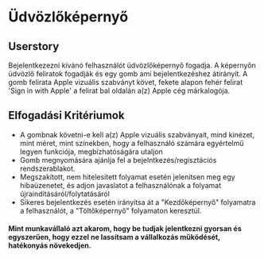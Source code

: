 # Üdvözlőképernyő

## Userstory

Bejelentkezezni kívánó felhasználót üdvözlőképernyő fogadja. A képernyőn üdvözlő feliratok fogadják és egy gomb ami bejelentkezéshez átirányít. A gomb felirata Apple vizuális szabványt követ, fekete alapon fehér felirat 'Sign in with Apple' a felirat bal oldalán a(z) Apple cég márkalogója.

## Elfogadási Kritériumok

* A gombnak követni-e kell a(z) Apple vizuális szabványait, mind kinézet, mint méret, mint színekben, hogy a felhasználó számára egyértelmű legyen funkciója, megbízhatóságára utaljon
* Gomb megnyomására ajánlja fel a bejelntkezés/regisztációs rendszerablakot.
* Megszakított, nem hitelesített folyamat esetén jelenítsen meg egy hibaüzenetet, és adjon javaslatot a felhasználónak a folyamat újraindításáról/folytatásáról
* Sikeres bejelentkezés esetén irányítsa át a "Kezdőképernyő" folyamatra a felhasználót, a "Töltőképernyő" folyamaton keresztül.

#### Mint munkavállaló azt akarom, hogy be tudjak jelentkezni gyorsan és egyszerűen, hogy ezzel ne lassítsam a  vállalkozás működését, hatékonyás növekedjen.